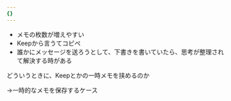 ```yaml
---
{}
---
```

  

- メモの枚数が増えやすい
- Keepから言うてコピペ
- 誰かにメッセージを送ろうとして、下書きを書いていたら、思考が整理されて解決する時がある

どういうときに、Keepとかの一時メモを挟めるのか

→一時的なメモを保存するケース